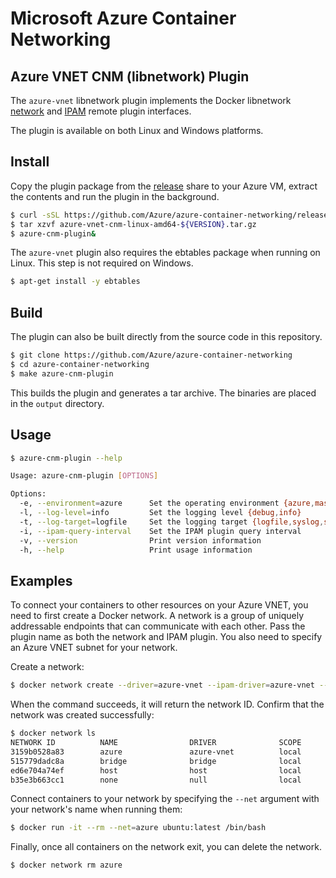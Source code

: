 # Microsoft Azure Container Networking

## Azure VNET CNM (libnetwork) Plugin
The `azure-vnet` libnetwork plugin implements the Docker libnetwork [network](https://github.com/docker/libnetwork/blob/master/docs/remote.md) and [IPAM](https://github.com/docker/libnetwork/blob/master/docs/ipam.md) remote plugin interfaces.

The plugin is available on both Linux and Windows platforms.

## Install
Copy the plugin package from the [release](https://github.com/Azure/azure-container-networking/releases) share to your Azure VM, extract the contents and run the plugin in the background.

```bash
$ curl -sSL https://github.com/Azure/azure-container-networking/releases/download/${VERSION}/azure-vnet-cnm-linux-amd64-${VERSION}.tgz
$ tar xzvf azure-vnet-cnm-linux-amd64-${VERSION}.tar.gz
$ azure-cnm-plugin&
```

The `azure-vnet` plugin also requires the ebtables package when running on Linux. This step is not required on Windows.

```bash
$ apt-get install -y ebtables
```

## Build
The plugin can also be built directly from the source code in this repository.

```bash
$ git clone https://github.com/Azure/azure-container-networking
$ cd azure-container-networking
$ make azure-cnm-plugin
```

This builds the plugin and generates a tar archive. The binaries are placed in the `output` directory.

## Usage
```bash
$ azure-cnm-plugin --help

Usage: azure-cnm-plugin [OPTIONS]

Options:
  -e, --environment=azure      Set the operating environment {azure,mas}
  -l, --log-level=info         Set the logging level {debug,info}
  -t, --log-target=logfile     Set the logging target {logfile,syslog,stderr}
  -i, --ipam-query-interval    Set the IPAM plugin query interval
  -v, --version                Print version information
  -h, --help                   Print usage information
```

## Examples
To connect your containers to other resources on your Azure VNET, you need to first create a Docker network. A network is a group of uniquely addressable endpoints that can communicate with each other. Pass the plugin name as both the network and IPAM plugin. You also need to specify an Azure VNET subnet for your network.

Create a network:

```bash
$ docker network create --driver=azure-vnet --ipam-driver=azure-vnet --subnet=[subnet] azure
```

When the command succeeds, it will return the network ID. Confirm that the network was created successfully:

```bash
$ docker network ls
NETWORK ID          NAME                DRIVER              SCOPE
3159b0528a83        azure               azure-vnet          local
515779dadc8a        bridge              bridge              local
ed6e704a74ef        host                host                local
b35e3b663cc1        none                null                local
```

Connect containers to your network by specifying the `--net` argument with your network's name when running them:

```bash
$ docker run -it --rm --net=azure ubuntu:latest /bin/bash
```

Finally, once all containers on the network exit, you can delete the network. 

```bash
$ docker network rm azure
```

